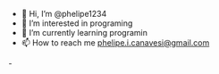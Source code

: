 - 👋 Hi, I’m @phelipe1234
- 👀 I’m interested in programing
- 🌱 I’m currently learning programin
- 📫 How to reach me phelipe.i.canavesi@gmail.com



<!---
phelipe1234/phelipe1234 is a ✨ special ✨ repository because its `README.md` (this file) appears on your GitHub profile.
You can click the Preview link to take a look at your changes.😄 Pronouns: ...- ⚡ Fun fact: ...- 💞️ I’m looking to collaborate on ...

--->- 

